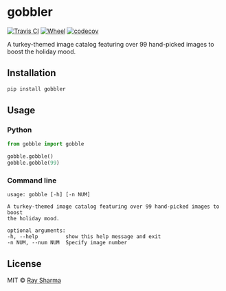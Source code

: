 # gobbler
[![Travis CI](https://travis-ci.com/RaySSharma/gobble.svg?branch=master)](https://travis-ci.org/RaySSharma/gobble) 
[![Wheel](https://img.shields.io/pypi/wheel/gobble.svg)](https://pypi.org/project/gobbler/)
[![codecov](https://codecov.io/gh/RaySSharma/gobble/branch/master/graph/badge.svg)](https://codecov.io/gh/RaySSharma/gobble)



A turkey-themed image catalog featuring over 99 hand-picked images to boost the holiday mood.

## Installation
```python
pip install gobbler
```
## Usage

### Python
```python
from gobble import gobble

gobble.gobble()
gobble.gobble(99)
```
### Command line
```
usage: gobble [-h] [-n NUM]

A turkey-themed image catalog featuring over 99 hand-picked images to boost
the holiday mood.

optional arguments:
-h, --help         show this help message and exit
-n NUM, --num NUM  Specify image number
```

## License

MIT © [Ray Sharma](https://rayssharma.com)

